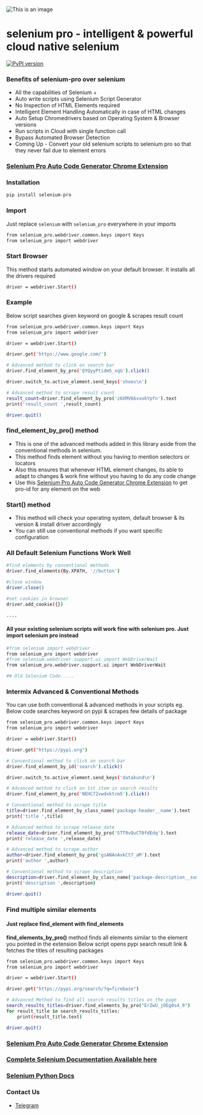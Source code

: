 ![This is an image](https://firebasestorage.googleapis.com/v0/b/datakund-studio.appspot.com/o/selenium%20pro1.png?alt=media&token=45a2f1cd-b577-4bb5-9ff8-8e91ac7c9aec)

# selenium pro - intelligent & powerful cloud native selenium
[![PyPI version](https://badge.fury.io/py/selenium-pro.svg)](https://badge.fury.io/py/selenium-pro)

### Benefits of selenium-pro over selenium
- All the capabilities of Selenium + 
- Auto write scripts using Selenium Script Generator
- No Inspection of HTML Elements required
- Intelligent Element Handling Automatically in case of HTML changes
- Auto Setup Chromedrivers based on Operating System & Browser versions
- Run scripts in Cloud with single function call
- Bypass Automated Browser Detection
- Coming Up - Convert your old selenium scripts to selenium pro so that they never fail due to element errors

### [Selenium Pro Auto Code Generator Chrome Extension](https://chrome.google.com/webstore/detail/selenium-auto-code-genera/ocimgcpcnobcnmclomhhmjidgoiekeaf)

### Installation
```sh
pip install selenium-pro
```

### Import
Just replace `selenium` with `selenium_pro` everywhere in your imports
```sh
from selenium_pro.webdriver.common.keys import Keys
from selenium_pro import webdriver
```

### Start Browser
This method starts automated window on your default browser. It installs all the drivers required
```sh
driver = webdriver.Start()
```

### Example
Below script searches given keyword on google & scrapes result count
```sh
from selenium_pro.webdriver.common.keys import Keys
from selenium_pro import webdriver

driver = webdriver.Start()

driver.get('https://www.google.com/')

# Advanced method to click on search bar
driver.find_element_by_pro('QYQyyPtidm5_xqG').click()

driver.switch_to.active_element.send_keys('shoes\n')

# Advanced method to scrape result count
result_count=driver.find_element_by_pro('z6XMV66vxokYpfn').text
print('result_count ',result_count)

driver.quit()

```

### find_element_by_pro() method
- This is one of the advanced methods added in this library aside from the conventional methods in selenium.
- This method finds element without you having to mention selectors or locators
- Also this ensures that whenever HTML element changes, its able to adapt to changes & work fine without you having to do any code change
- Use this [Selenium Pro Auto Code Generator Chrome Extension](https://chrome.google.com/webstore/detail/selenium-auto-code-genera/ocimgcpcnobcnmclomhhmjidgoiekeaf) to get pro-id for any element on the web

### Start() method
- This method will check your operating system, default browser & its version & install driver accordingly
- You can still use conventional methods if you want  specific configuration


### All Default Selenium Functions Work Well
```sh
#find elements by conventional methods
driver.find_elements(By.XPATH, '//button')

#close window
driver.close()

#set cookies in browser
driver.add_cookie({})

....
```

#### All your existing selenium scripts will work fine with selenium pro. Just import selenium pro instead

```sh
#from selenium import webdriver
from selenium_pro import webdriver
#from selenium.webdriver.support.ui import WebDriverWait
from selenium_pro.webdriver.support.ui import WebDriverWait

## Old Selenium Code.....
```

### Intermix Advanced & Conventional Methods
You can use both conventional & advanced methods in your scripts
eg. Below code searches keyword on pypi & scrapes few details of package

```sh
from selenium_pro.webdriver.common.keys import Keys
from selenium_pro import webdriver

driver = webdriver.Start()

driver.get("https://pypi.org")

# Conventional method to click on search bar
driver.find_element_by_id('search').click()

driver.switch_to.active_element.send_keys('datakund\n')

# Advanced method to click on 1st item in search results
driver.find_element_by_pro('NEHC72vwdxktcm5').click()

# Conventional method to scrape title
title=driver.find_element_by_class_name('package-header__name').text
print('title ',title)

# Advanced method to scrape release_date
release_date=driver.find_element_by_pro('STT9vQuCT0fdEdq').text
print('release_date ',release_date)

# Advanced method to scrape author
author=driver.find_element_by_pro('gsANAnAvkCt7_aM').text
print('author ',author)

# Conventional method to scrape description
description=driver.find_element_by_class_name('package-description__summary').text
print('description ',description)

driver.quit()
```

### Find multiple similar elements
#### Just replace **find_element** with **find_elements**
**find_elements_by_pro()** method finds all elements similar to the element you pointed in the extension
Below script opens pypi search result link & fetches the titles of resulting packages

```sh
from selenium_pro.webdriver.common.keys import Keys
from selenium_pro import webdriver

driver = webdriver.Start()

driver.get("https://pypi.org/search/?q=firebase")

# Advanced Method to find all search results titles on the page
search_results_titles=driver.find_elements_by_pro("ErZwU_jOEg0s4_9")
for result_title in search_results_titles:
	print(result_title.text)

driver.quit()

```

### [Selenium Pro Auto Code Generator Chrome Extension](https://chrome.google.com/webstore/detail/selenium-auto-code-genera/ocimgcpcnobcnmclomhhmjidgoiekeaf)

### [Complete Selenium Documentation Available here](https://www.selenium.dev/documentation/)
### [Selenium Python Docs](https://selenium-python.readthedocs.io/)

### Contact Us
* [Telegram](https://t.me/datakund)